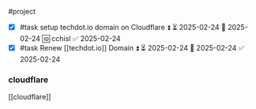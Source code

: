 #project

- [x] #task setup techdot.io domain on Cloudflare ⏫ ⏳ 2025-02-24 📅 2025-02-24 🆔 cchisl ✅ 2025-02-24
- [x] #task Renew [[techdot.io]] Domain ⏫ ⏳ 2025-02-24 📅 2025-02-24 ✅ 2025-02-24

### cloudflare
[[cloudflare]]
